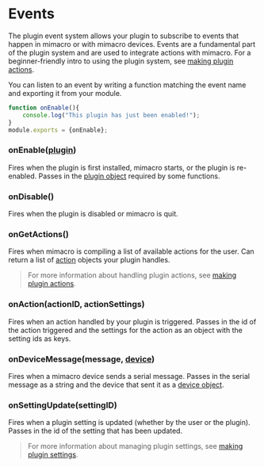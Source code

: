 # Events

The plugin event system allows your plugin to subscribe to events that happen in mimacro
or with mimacro devices. Events are a fundamental part of the plugin system and are used to 
integrate actions with mimacro. For a beginner-friendly intro to using the plugin system, see 
[making plugin actions](Making-Plugin-Actions.md).

You can listen to an event by writing a function matching the event name and exporting it from your module.

```Javascript
function onEnable(){
    console.log("This plugin has just been enabled!");
}
module.exports = {onEnable};
```

### onEnable([plugin](Structures.md#plugin))
Fires when the plugin is first installed, mimacro starts, or the plugin is re-enabled.
Passes in the [plugin object](Structures.md#plugin) required by some functions.

### onDisable()
Fires when the plugin is disabled or mimacro is quit.

### onGetActions()
Fires when mimacro is compiling a list of available actions for the user.
Can return a list of [action](Structures.md#action) objects your plugin handles.

> For more information about handling plugin actions, see [making plugin actions](Making-Plugin-Actions.md).

### onAction(actionID, actionSettings)
Fires when an action handled by your plugin is triggered.
Passes in the id of the action triggered and the settings for the action as an object with the setting ids as keys.

### onDeviceMessage(message, [device](Structures.md#device))
Fires when a mimacro device sends a serial message.
Passes in the serial message as a string and the device that sent it as a [device object](Structures.md#device).

### onSettingUpdate(settingID)
Fires when a plugin setting is updated (whether by the user or the plugin).
Passes in the id of the setting that has been updated.

> For more information about managing plugin settings, see [making plugin settings](Making-Plugin-Settings.md).
